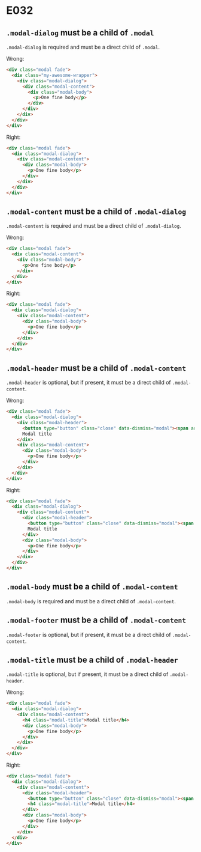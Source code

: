# E032

## `.modal-dialog` must be a child of `.modal`
`.modal-dialog` is required and must be a direct child of `.modal`.

Wrong:
```html
<div class="modal fade">
  <div class="my-awesome-wrapper">
    <div class="modal-dialog">
      <div class="modal-content">
        <div class="modal-body">
          <p>One fine body</p>
        </div>
      </div>
    </div>
  </div>
</div>
```

Right:
```html
<div class="modal fade">
  <div class="modal-dialog">
    <div class="modal-content">
      <div class="modal-body">
        <p>One fine body</p>
      </div>
    </div>
  </div>
</div>
```

## `.modal-content` must be a child of `.modal-dialog`
`.modal-content` is required and must be a direct child of `.modal-dialog`.

Wrong:
```html
<div class="modal fade">
  <div class="modal-content">
    <div class="modal-body">
      <p>One fine body</p>
    </div>
  </div>
</div>
```

Right:
```html
<div class="modal fade">
  <div class="modal-dialog">
    <div class="modal-content">
      <div class="modal-body">
        <p>One fine body</p>
      </div>
    </div>
  </div>
</div>
```

## `.modal-header` must be a child of `.modal-content`
`.modal-header` is optional, but if present, it must be a direct child of `.modal-content`.

Wrong:
```html
<div class="modal fade">
  <div class="modal-dialog">
    <div class="modal-header">
      <button type="button" class="close" data-dismiss="modal"><span aria-hidden="true">&times;</span><span class="sr-only">Close</span></button>
      Modal title
    </div>
    <div class="modal-content">
      <div class="modal-body">
        <p>One fine body</p>
      </div>
    </div>
  </div>
</div>
```

Right:
```html
<div class="modal fade">
  <div class="modal-dialog">
    <div class="modal-content">
      <div class="modal-header">
        <button type="button" class="close" data-dismiss="modal"><span aria-hidden="true">&times;</span><span class="sr-only">Close</span></button>
        Modal title
      </div>
      <div class="modal-body">
        <p>One fine body</p>
      </div>
    </div>
  </div>
</div>
```

## `.modal-body` must be a child of `.modal-content`
`.modal-body` is required and must be a direct child of `.modal-content`.

## `.modal-footer` must be a child of `.modal-content`
`.modal-footer` is optional, but if present, it must be a direct child of `.modal-content`.

## `.modal-title` must be a child of `.modal-header`
`.modal-title` is optional, but if present, it must be a direct child of `.modal-header`.

Wrong:
```html
<div class="modal fade">
  <div class="modal-dialog">
    <div class="modal-content">
      <h4 class="modal-title">Modal title</h4>
      <div class="modal-body">
        <p>One fine body</p>
      </div>
    </div>
  </div>
</div>
```

Right:
```html
<div class="modal fade">
  <div class="modal-dialog">
    <div class="modal-content">
      <div class="modal-header">
        <button type="button" class="close" data-dismiss="modal"><span aria-hidden="true">&times;</span><span class="sr-only">Close</span></button>
        <h4 class="modal-title">Modal title</h4>
      </div>
      <div class="modal-body">
        <p>One fine body</p>
      </div>
    </div>
  </div>
</div>
```